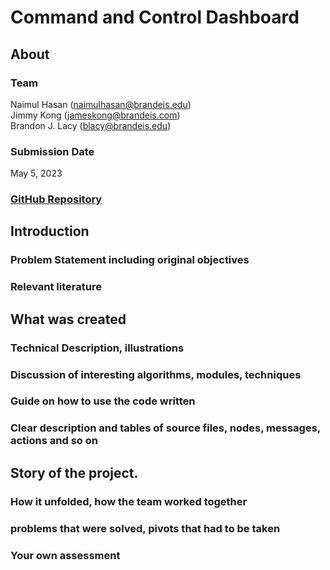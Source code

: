 # Command and Control Dashboard

## About

### Team
Naimul Hasan (naimulhasan@brandeis.edu)<br>
Jimmy Kong (jameskong@brandeis.com)<br>
Brandon J. Lacy (blacy@brandeis.edu)

### Submission Date
May 5, 2023

### [GitHub Repository](https://github.com/campusrover/command-control)

## Introduction

### Problem Statement including original objectives

### Relevant literature

## What was created

### Technical Description, illustrations

### Discussion of interesting algorithms, modules, techniques

### Guide on how to use the code written

### Clear description and tables of source files, nodes, messages, actions and so on

## Story of the project.

### How it unfolded, how the team worked together

### problems that were solved, pivots that had to be taken

### Your own assessment
